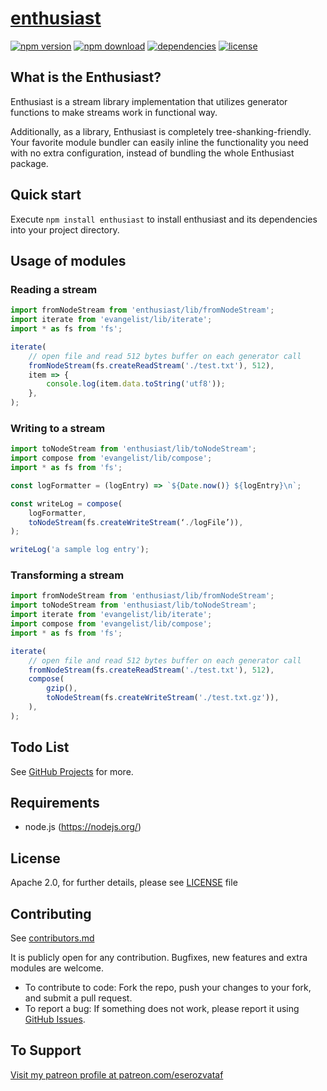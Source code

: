 # [enthusiast](https://github.com/eserozvataf/jsmake-libraries)

[![npm version][npm-image]][npm-url]
[![npm download][download-image]][npm-url]
[![dependencies][dep-image]][dep-url]
[![license][license-image]][license-url]


## What is the Enthusiast?

Enthusiast is a stream library implementation that utilizes generator functions to make streams work in functional way.

Additionally, as a library, Enthusiast is completely tree-shanking-friendly. Your favorite module bundler can easily inline the functionality you need with no extra configuration, instead of bundling the whole Enthusiast package.


## Quick start

Execute `npm install enthusiast` to install enthusiast and its dependencies into your project directory.


## Usage of modules

### Reading a stream

```js
import fromNodeStream from 'enthusiast/lib/fromNodeStream';
import iterate from 'evangelist/lib/iterate';
import * as fs from 'fs';

iterate(
    // open file and read 512 bytes buffer on each generator call
    fromNodeStream(fs.createReadStream('./test.txt'), 512),
    item => {
        console.log(item.data.toString('utf8'));
    },
);
```

### Writing to a stream

```js
import toNodeStream from 'enthusiast/lib/toNodeStream';
import compose from 'evangelist/lib/compose';
import * as fs from 'fs';

const logFormatter = (logEntry) => `${Date.now()} ${logEntry}\n`;

const writeLog = compose(
    logFormatter,
    toNodeStream(fs.createWriteStream(‘./logFile’)),
);

writeLog('a sample log entry');
```

### Transforming a stream

```js
import fromNodeStream from 'enthusiast/lib/fromNodeStream';
import toNodeStream from 'enthusiast/lib/toNodeStream';
import iterate from 'evangelist/lib/iterate';
import compose from 'evangelist/lib/compose';
import * as fs from 'fs';

iterate(
    // open file and read 512 bytes buffer on each generator call
    fromNodeStream(fs.createReadStream('./test.txt'), 512),
    compose(
        gzip(),
        toNodeStream(fs.createWriteStream('./test.txt.gz')),
    ),
);
```


## Todo List

See [GitHub Projects](https://github.com/eserozvataf/jsmake-libraries/projects) for more.


## Requirements

* node.js (https://nodejs.org/)


## License

Apache 2.0, for further details, please see [LICENSE](LICENSE) file


## Contributing

See [contributors.md](contributors.md)

It is publicly open for any contribution. Bugfixes, new features and extra modules are welcome.

* To contribute to code: Fork the repo, push your changes to your fork, and submit a pull request.
* To report a bug: If something does not work, please report it using [GitHub Issues](https://github.com/eserozvataf/jsmake-libraries/issues).


## To Support

[Visit my patreon profile at patreon.com/eserozvataf](https://www.patreon.com/eserozvataf)


[npm-image]: https://img.shields.io/npm/v/enthusiast.svg?style=flat-square
[npm-url]: https://www.npmjs.com/package/enthusiast
[download-image]: https://img.shields.io/npm/dt/enthusiast.svg?style=flat-square
[dep-image]: https://img.shields.io/david/eserozvataf/enthusiast.svg?style=flat-square
[dep-url]: https://github.com/eserozvataf/jsmake-libraries
[license-image]: https://img.shields.io/npm/l/enthusiast.svg?style=flat-square
[license-url]: https://github.com/eserozvataf/jsmake-libraries/blob/master/03_enthusiast/LICENSE
